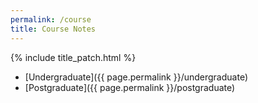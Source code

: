 ```yaml
---
permalink: /course
title: Course Notes
---
```


{% include title_patch.html %}


- [Undergraduate]({{ page.permalink }}/undergraduate)
- [Postgraduate]({{ page.permalink }}/postgraduate)